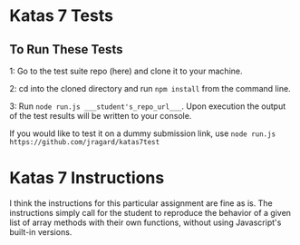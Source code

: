 # Katas 7 Tests

## To Run These Tests

1: Go to the test suite repo (here) and clone it to your machine.

2: cd into the cloned directory and run `npm install` from the command line.

3: Run `node run.js ___student's_repo_url___`.  Upon execution the output of the test results will be written to your console.

If you would like to test it on a dummy submission link, use `node run.js https://github.com/jragard/katas7test`


# Katas 7 Instructions

I think the instructions for this particular assignment are fine as is.  The instructions simply call for the student to reproduce the behavior of a given list of array methods with their own functions, without using Javascript's built-in versions.